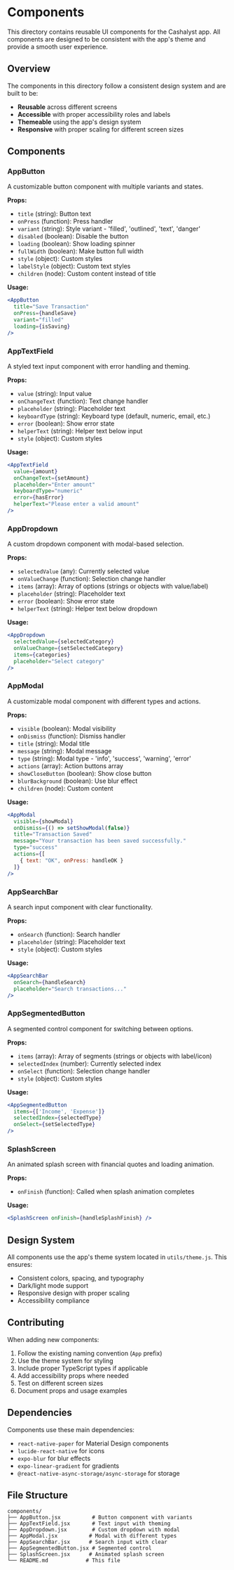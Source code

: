 # Components

This directory contains reusable UI components for the Cashalyst app. All components are designed to be consistent with the app's theme and provide a smooth user experience.

## Overview

The components in this directory follow a consistent design system and are built to be:
- **Reusable** across different screens
- **Accessible** with proper accessibility roles and labels
- **Themeable** using the app's design system
- **Responsive** with proper scaling for different screen sizes

## Components

### AppButton
A customizable button component with multiple variants and states.

**Props:**
- `title` (string): Button text
- `onPress` (function): Press handler
- `variant` (string): Style variant - 'filled', 'outlined', 'text', 'danger'
- `disabled` (boolean): Disable the button
- `loading` (boolean): Show loading spinner
- `fullWidth` (boolean): Make button full width
- `style` (object): Custom styles
- `labelStyle` (object): Custom text styles
- `children` (node): Custom content instead of title

**Usage:**
```jsx
<AppButton 
  title="Save Transaction" 
  onPress={handleSave}
  variant="filled"
  loading={isSaving}
/>
```

### AppTextField
A styled text input component with error handling and theming.

**Props:**
- `value` (string): Input value
- `onChangeText` (function): Text change handler
- `placeholder` (string): Placeholder text
- `keyboardType` (string): Keyboard type (default, numeric, email, etc.)
- `error` (boolean): Show error state
- `helperText` (string): Helper text below input
- `style` (object): Custom styles

**Usage:**
```jsx
<AppTextField
  value={amount}
  onChangeText={setAmount}
  placeholder="Enter amount"
  keyboardType="numeric"
  error={hasError}
  helperText="Please enter a valid amount"
/>
```

### AppDropdown
A custom dropdown component with modal-based selection.

**Props:**
- `selectedValue` (any): Currently selected value
- `onValueChange` (function): Selection change handler
- `items` (array): Array of options (strings or objects with value/label)
- `placeholder` (string): Placeholder text
- `error` (boolean): Show error state
- `helperText` (string): Helper text below dropdown

**Usage:**
```jsx
<AppDropdown
  selectedValue={selectedCategory}
  onValueChange={setSelectedCategory}
  items={categories}
  placeholder="Select category"
/>
```

### AppModal
A customizable modal component with different types and actions.

**Props:**
- `visible` (boolean): Modal visibility
- `onDismiss` (function): Dismiss handler
- `title` (string): Modal title
- `message` (string): Modal message
- `type` (string): Modal type - 'info', 'success', 'warning', 'error'
- `actions` (array): Action buttons array
- `showCloseButton` (boolean): Show close button
- `blurBackground` (boolean): Use blur effect
- `children` (node): Custom content

**Usage:**
```jsx
<AppModal
  visible={showModal}
  onDismiss={() => setShowModal(false)}
  title="Transaction Saved"
  message="Your transaction has been saved successfully."
  type="success"
  actions={[
    { text: "OK", onPress: handleOK }
  ]}
/>
```

### AppSearchBar
A search input component with clear functionality.

**Props:**
- `onSearch` (function): Search handler
- `placeholder` (string): Placeholder text
- `style` (object): Custom styles

**Usage:**
```jsx
<AppSearchBar
  onSearch={handleSearch}
  placeholder="Search transactions..."
/>
```

### AppSegmentedButton
A segmented control component for switching between options.

**Props:**
- `items` (array): Array of segments (strings or objects with label/icon)
- `selectedIndex` (number): Currently selected index
- `onSelect` (function): Selection change handler
- `style` (object): Custom styles

**Usage:**
```jsx
<AppSegmentedButton
  items={['Income', 'Expense']}
  selectedIndex={selectedType}
  onSelect={setSelectedType}
/>
```

### SplashScreen
An animated splash screen with financial quotes and loading animation.

**Props:**
- `onFinish` (function): Called when splash animation completes

**Usage:**
```jsx
<SplashScreen onFinish={handleSplashFinish} />
```

## Design System

All components use the app's theme system located in `utils/theme.js`. This ensures:
- Consistent colors, spacing, and typography
- Dark/light mode support
- Responsive design with proper scaling
- Accessibility compliance

## Contributing

When adding new components:
1. Follow the existing naming convention (`App` prefix)
2. Use the theme system for styling
3. Include proper TypeScript types if applicable
4. Add accessibility props where needed
5. Test on different screen sizes
6. Document props and usage examples

## Dependencies

Components use these main dependencies:
- `react-native-paper` for Material Design components
- `lucide-react-native` for icons
- `expo-blur` for blur effects
- `expo-linear-gradient` for gradients
- `@react-native-async-storage/async-storage` for storage

## File Structure

```
components/
├── AppButton.jsx          # Button component with variants
├── AppTextField.jsx       # Text input with theming
├── AppDropdown.jsx        # Custom dropdown with modal
├── AppModal.jsx          # Modal with different types
├── AppSearchBar.jsx      # Search input with clear
├── AppSegmentedButton.jsx # Segmented control
├── SplashScreen.jsx      # Animated splash screen
└── README.md            # This file
``` 